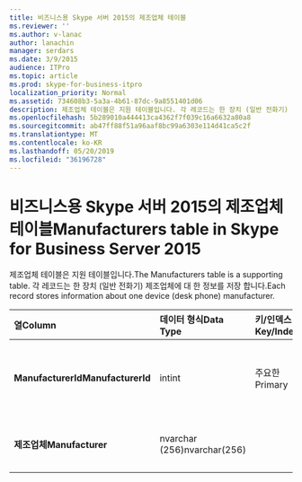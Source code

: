 ```yaml
---
title: 비즈니스용 Skype 서버 2015의 제조업체 테이블
ms.reviewer: ''
ms.author: v-lanac
author: lanachin
manager: serdars
ms.date: 3/9/2015
audience: ITPro
ms.topic: article
ms.prod: skype-for-business-itpro
localization_priority: Normal
ms.assetid: 734608b3-5a3a-4b61-87dc-9a8551401d06
description: 제조업체 테이블은 지원 테이블입니다. 각 레코드는 한 장치 (일반 전화기) 제조업체에 대 한 정보를 저장 합니다.
ms.openlocfilehash: 5b289010a444413ca4362f7f039c16a6632a80a8
ms.sourcegitcommit: ab47ff88f51a96aaf8bc99a6303e114d41ca5c2f
ms.translationtype: MT
ms.contentlocale: ko-KR
ms.lasthandoff: 05/20/2019
ms.locfileid: "36196728"
---
```

# <a name="manufacturers-table-in-skype-for-business-server-2015"></a><span data-ttu-id="dca0d-104">비즈니스용 Skype 서버 2015의 제조업체 테이블</span><span class="sxs-lookup"><span data-stu-id="dca0d-104">Manufacturers table in Skype for Business Server 2015</span></span>
 
<span data-ttu-id="dca0d-105">제조업체 테이블은 지원 테이블입니다.</span><span class="sxs-lookup"><span data-stu-id="dca0d-105">The Manufacturers table is a supporting table.</span></span> <span data-ttu-id="dca0d-106">각 레코드는 한 장치 (일반 전화기) 제조업체에 대 한 정보를 저장 합니다.</span><span class="sxs-lookup"><span data-stu-id="dca0d-106">Each record stores information about one device (desk phone) manufacturer.</span></span>
  
|<span data-ttu-id="dca0d-107">**열**</span><span class="sxs-lookup"><span data-stu-id="dca0d-107">**Column**</span></span>|<span data-ttu-id="dca0d-108">**데이터 형식**</span><span class="sxs-lookup"><span data-stu-id="dca0d-108">**Data Type**</span></span>|<span data-ttu-id="dca0d-109">**키/인덱스**</span><span class="sxs-lookup"><span data-stu-id="dca0d-109">**Key/Index**</span></span>|<span data-ttu-id="dca0d-110">**세부적인**</span><span class="sxs-lookup"><span data-stu-id="dca0d-110">**Details**</span></span>|
|:-----|:-----|:-----|:-----|
|<span data-ttu-id="dca0d-111">**ManufacturerId**</span><span class="sxs-lookup"><span data-stu-id="dca0d-111">**ManufacturerId**</span></span> <br/> |<span data-ttu-id="dca0d-112">int</span><span class="sxs-lookup"><span data-stu-id="dca0d-112">int</span></span>  <br/> |<span data-ttu-id="dca0d-113">주요한</span><span class="sxs-lookup"><span data-stu-id="dca0d-113">Primary</span></span>  <br/> |<span data-ttu-id="dca0d-114">이 제조업체를 식별 하는 고유 번호입니다.</span><span class="sxs-lookup"><span data-stu-id="dca0d-114">Unique number identifying this manufacturer.</span></span>  <br/> |
|<span data-ttu-id="dca0d-115">**제조업체**</span><span class="sxs-lookup"><span data-stu-id="dca0d-115">**Manufacturer**</span></span> <br/> |<span data-ttu-id="dca0d-116">nvarchar (256)</span><span class="sxs-lookup"><span data-stu-id="dca0d-116">nvarchar(256)</span></span>  <br/> | <br/> |<span data-ttu-id="dca0d-117">제조업체 이름입니다.</span><span class="sxs-lookup"><span data-stu-id="dca0d-117">Manufacturer name.</span></span>  <br/> |
   

